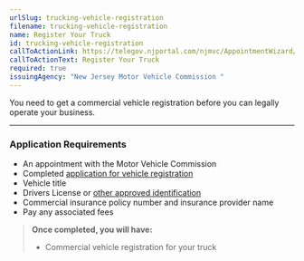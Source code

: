 ```yaml
---
urlSlug: trucking-vehicle-registration
filename: trucking-vehicle-registration
name: Register Your Truck
id: trucking-vehicle-registration
callToActionLink: https://telegov.njportal.com/njmvc/AppointmentWizard/8
callToActionText: Register Your Truck
required: true
issuingAgency: "New Jersey Motor Vehicle Commission "
---
```

You need to get a commercial vehicle registration before you can legally operate your business. 

___
### Application Requirements
- An appointment with the Motor Vehicle Commission
- Completed [application for vehicle registration](https://www.nj.gov/mvc/pdf/vehicles/BA-49.pdf)
- Vehicle title
- Drivers License or [other approved identification](https://www.nj.gov/mvc/pdf/license/Standard_License_Sheet_Engl.pdf)
- Commercial insurance policy number and insurance provider name
- Pay any associated fees

>**Once completed, you will have:**
>- Commercial vehicle registration for your truck